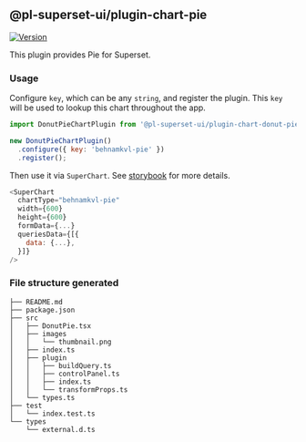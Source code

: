 ## @pl-superset-ui/plugin-chart-pie

[![Version](https://img.shields.io/npm/v/@pl-superset-ui/plugin-chart-pie.svg?style=flat-square)](https://img.shields.io/npm/v/@pl-superset-ui/plugin-chart-pie.svg?style=flat-square)

This plugin provides Pie for Superset.

### Usage

Configure `key`, which can be any `string`, and register the plugin. This `key` will be used to lookup this chart throughout the app.

```js
import DonutPieChartPlugin from '@pl-superset-ui/plugin-chart-donut-pie';

new DonutPieChartPlugin()
  .configure({ key: 'behnamkvl-pie' })
  .register();
```

Then use it via `SuperChart`. See [storybook](https://apache-superset.github.io/superset-ui/?selectedKind=plugin-chart-pie) for more details.

```js
<SuperChart
  chartType="behnamkvl-pie"
  width={600}
  height={600}
  formData={...}
  queriesData={[{
    data: {...},
  }]}
/>
```

### File structure generated

```
├── README.md
├── package.json
├── src
│   ├── DonutPie.tsx
│   ├── images
│   │   └── thumbnail.png
│   ├── index.ts
│   ├── plugin
│   │   ├── buildQuery.ts
│   │   ├── controlPanel.ts
│   │   ├── index.ts
│   │   └── transformProps.ts
│   └── types.ts
├── test
│   └── index.test.ts
└── types
    └── external.d.ts
```